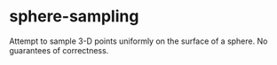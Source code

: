 # sphere-sampling

Attempt to sample 3-D points uniformly on the surface of a sphere. No guarantees of correctness.

